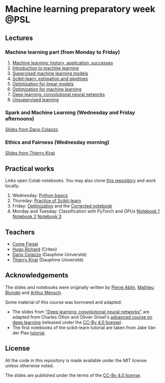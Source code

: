 # Machine learning preparatory week @PSL

## Lectures
### Machine learning part (from Monday to Friday)

  1. [Machine learning: history, application, successes](https://data-psl.github.io/lectures2022/slides/01_machine_learning_successes)
  2. [Introduction to machine learning](https://data-psl.github.io/lectures2022/slides/02_intro_to_machine_learning)
  3. [Supervised machine learning models](https://data-psl.github.io/lectures2022/slides/03_machine_learning_models/)
  4. [Scikit-learn: estimation and pipelines](https://data-psl.github.io/lectures2022/slides/04_scikit_learn/)
  5. [Optimization for linear models](https://data-psl.github.io/lectures2022/slides/05_optimization_linear_models/)
  6. [Optimization for machine learning](https://data-psl.github.io/lectures2022/slides/06_optimization_general/)
  7. [Deep learning: convolutional neural networks](https://data-psl.github.io/lectures2022/slides/07_deep_learning/)
  8. [Unsupervised learning](https://data-psl.github.io/lectures2022/slides/08_unsupervised_learning/)

### Spark and Machine Learning (Wednesday and Friday afternoons)
[Slides from Dario Colazzo](https://data-psl.github.io/lectures2022/slides/psl-pw2021-colazzo.pdf)

### Ethics and Fairness (Wednesday morning)
[Slides from Thierry Kirat](https://data-psl.github.io/lectures2022/slides/psl-pw2022-kirat.pdf)



## Practical works

Links open Colab notebooks. You may also clone [this repository](https://github.com/data-psl/lectures2022) and work locally.

 1. Wednesday: [Python basics](https://colab.research.google.com/github/data-psl/lectures2022/blob/master/notebooks/01_python_basics.ipynb)
 2. Thursday: [Practice of Scikit-learn](https://github.com/data-psl/lectures2022/tree/master/notebooks/02_sklearn)
 3. Friday: [Optimization](https://colab.research.google.com/github/data-psl/lectures2022/blob/master/notebooks/03_optimization.ipynb) and the [Corrected notebook](https://colab.research.google.com/github/data-psl/lectures2022/blob/master/notebooks/03_optimization_corrected.ipynb)
 4. Monday and Tuesday: Classification with PyTorch and GPUs [Notebook 1](https://colab.research.google.com/github/data-psl/lectures2022/blob/main/notebooks/04_pytorch/01_introduction_to_pytorch.ipynb) [Notebook 2](https://colab.research.google.com/github/data-psl/lectures2022/blob/main/notebooks/04_pytorch/02_simple_neural_network.ipynb) [Notebook 3](https://colab.research.google.com/github/data-psl/lectures2022/blob/main/notebooks/04_pytorch/03_convolutional_neural_network_mnist.ipynb)

## Teachers

 * [Come Fiegel](ENSAE)
 * [Hugo Richard](https://hugorichard.github.io/) (Criteo)
 * [Dario Colazzo](https://www.lamsade.dauphine.fr/~colazzo/) (Dauphine Université)
 * [Thierry Kirat](https://irisso.dauphine.fr/membres/detail-cv.html?tx_sngprofiles_displayprofiles%5Bprofile%5D=2548&tx_sngprofiles_displayprofiles%5Baction%5D=show&tx_sngprofiles_displayprofiles%5Bcontroller%5D=Profile&cHash=172591dfb873872cfb5df5536a3e51cc) (Dauphine Université)

## Acknowledgements

The slides and notebooks were originally written by [Pierre Ablin](https://pierreablin.com/), [Mathieu Blondel](https://mblondel.org/) and [Arthur Mensch](http://www.amensch.fr/).

Some material of this course was borrowed and adapted:
  * The slides from ["Deep learning: convolutional neural networks"](https://data-psl.github.io/lectures2022/slides/07_deep_learning/) are adapted from
  Charles Ollion and Olivier Grisel's [advanced course on deep learning](!https://github.com/m2dsupsdlclass/lectures-labs) (released under the
  [CC-By 4.0 license](https://creativecommons.org/licenses/by/4.0/legalcode)).
  * The first notebooks of the scikit-learn tutorial are taken from Jake Van der Plas [tutorial](https://github.com/jakevdp/sklearn_tutorial).

## License
All the code in this repository is made available under the MIT license unless otherwise noted.

The slides are published under the terms of the [CC-By 4.0 license](https://creativecommons.org/licenses/by/4.0/legalcode).
